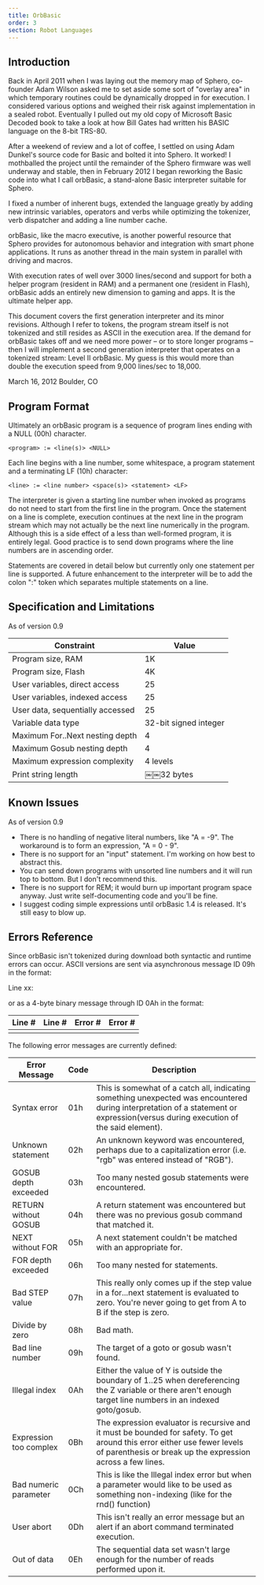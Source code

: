 ```yaml
---
title: OrbBasic
order: 3
section: Robot Languages
---
```



## Introduction

Back in April 2011 when I was laying out the memory map of Sphero, co-founder Adam Wilson asked me to set aside some sort of "overlay area" in which temporary routines could be dynamically dropped in for execution.
I considered various options and weighed their risk against implementation in a sealed robot.
Eventually I pulled out my old copy of Microsoft Basic Decoded book to take a look at how Bill Gates had written his BASIC language on the 8-bit TRS-80.

After a weekend of review and a lot of coffee, I settled on using Adam Dunkel's source code for Basic and bolted it into Sphero.
It worked!
I mothballed the project until the remainder of the Sphero firmware was well underway and stable, then in February 2012 I began reworking the Basic code into what I call orbBasic, a stand-alone Basic interpreter suitable for Sphero.

I fixed a number of inherent bugs, extended the language greatly by adding new intrinsic variables, operators and verbs while optimizing the tokenizer, verb dispatcher and adding a line number cache.

orbBasic, like the macro executive, is another powerful resource that Sphero provides for autonomous behavior and integration with smart phone applications.
It runs as another thread in the main system in parallel with driving and macros.

With execution rates of well over 3000 lines/second and support for both a helper program (resident in RAM) and a permanent one (resident in Flash), orbBasic adds an entirely new dimension to gaming and apps.
It is the ultimate helper app.

This document covers the first generation interpreter and its minor revisions.
Although I refer to tokens, the program stream itself is not tokenized and still resides as ASCII in the execution area.
If the demand for orbBasic takes off and we need more power – or to store longer programs – then I will implement a second generation interpreter that operates on a tokenized stream: Level II orbBasic.
My guess is this would more than double the execution speed from 9,000 lines/sec to 18,000.

March 16, 2012 Boulder, CO

## Program Format

Ultimately an orbBasic program is a sequence of program lines ending with a NULL (00h) character.

    <program> := <line(s)> <NULL>

Each line begins with a line number, some whitespace, a program statement and a terminating LF (10h) character:

    <line> := <line number> <space(s)> <statement> <LF>

The interpreter is given a starting line number when invoked as programs do not need to start from the first line in the program.
Once the statement on a line is complete, execution continues at the next line in the program stream which may not actually be the next line numerically in the program.
Although this is a side effect of a less than well-formed program, it is entirely legal.
Good practice is to send down programs where the line numbers are in ascending order.

Statements are covered in detail below but currently only one statement per line is supported.
A future enhancement to the interpreter will be to add the colon ":" token which separates multiple statements on a line.

## Specification and Limitations

As of version 0.9

Constraint                       | Value
-----------                      | -------
Program size, RAM                | 1K
Program size, Flash              | 4K
User variables, direct access    | 25
User variables, indexed access   | 25
User data, sequentially accessed | 25
Variable data type               | 32-bit signed integer
Maximum For..Next nesting depth  | 4
Maximum Gosub nesting depth      | 4
Maximum expression complexity    | 4 levels
Print string length              | ￼￼32 bytes

## Known Issues

As of version 0.9

* There is no handling of negative literal numbers, like "A = -9".
  The workaround is to form an expression, "A = 0 - 9".
* There is no support for an "input" statement.
  I'm working on how best to abstract this.
* You can send down programs with unsorted line numbers and it will run top to bottom.
  But I don't recommend this.
* There is no support for REM; it would burn up important program space anyway.
  Just write self-documenting code and you'll be fine.
* I suggest coding simple expressions until orbBasic 1.4 is released.
  It's still easy to blow up.

## Errors Reference

Since orbBasic isn't tokenized during download both syntactic and runtime errors can occur.
ASCII versions are sent via asynchronous message ID 09h in the format:

Line xx: <error message><LF>

or as a 4-byte binary message through ID 0Ah in the format:

Line #  | Line #   | Error #   | Error #
------- | -------- | --------- | --------
<msb>   | <lsb>    | <msb>     | <lsb>

The following error messages are currently defined:

Error Message          | Code   | Description
--------------         | ------ | ------------
Syntax error           | 01h    | This is somewhat of a catch all, indicating something unexpected was encountered during interpretation of a statement or expression(versus during execution of the said element).
Unknown statement      | 02h    | An unknown keyword was encountered, perhaps due to a capitalization error (i.e. "rgb" was entered instead of "RGB").
GOSUB depth exceeded   | 03h    | Too many nested gosub statements were encountered.
RETURN without GOSUB   | 04h    | A return statement was encountered but there was no previous gosub command that matched it.
NEXT without FOR       | 05h    | A next statement couldn't be matched with an appropriate for.
FOR depth exceeded     | 06h    | Too many nested for statements.
Bad STEP value         | 07h    | This really only comes up if the step value in a for...next statement is evaluated to zero. You're never going to get from A to B if the step is zero.
Divide by zero         | 08h    | Bad math.
Bad line number        | 09h    | The target of a goto or gosub wasn't found.
Illegal index          | 0Ah    | Either the value of Y is outside the boundary of 1..25 when dereferencing the Z variable or there aren't enough target line numbers in an indexed goto/gosub.
Expression too complex | 0Bh    | The expression evaluator is recursive and it must be bounded for safety. To get around this error either use fewer levels of parenthesis or break up the expression across a few lines.
Bad numeric parameter  | 0Ch    | This is like the Illegal index error but when a parameter would like to be used as something non-indexing (like for the rnd() function)
User abort             | 0Dh    | This isn't really an error message but an alert if an abort command terminated execution.
Out of data            | 0Eh    | The sequential data set wasn't large enough for the number of reads performed upon it.


